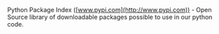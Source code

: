 


  
Python Package Index ([www.pypi.com](http://www.pypi.com)) - Open Source library of downloadable packages possible to use in our python code.